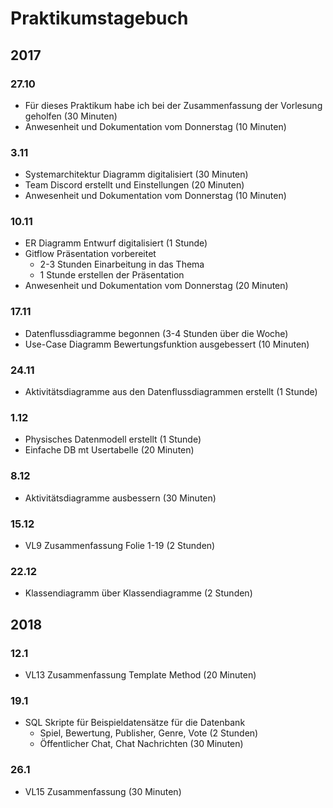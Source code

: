 ﻿# Praktikumstagebuch 
## 2017

### 27.10
- Für dieses Praktikum habe ich bei der Zusammenfassung der Vorlesung geholfen (30 Minuten)
- Anwesenheit und Dokumentation vom Donnerstag (10 Minuten)

### 3.11
- Systemarchitektur Diagramm digitalisiert (30 Minuten)
- Team Discord erstellt und Einstellungen (20 Minuten)
- Anwesenheit und Dokumentation vom Donnerstag (10 Minuten)

### 10.11
- ER Diagramm Entwurf digitalisiert (1 Stunde)
- Gitflow Präsentation vorbereitet
	- 2-3 Stunden Einarbeitung in das Thema
	- 1 Stunde erstellen der Präsentation
- Anwesenheit und Dokumentation vom Donnerstag (20 Minuten)

### 17.11
- Datenflussdiagramme begonnen (3-4 Stunden über die Woche)
- Use-Case Diagramm Bewertungsfunktion ausgebessert (10 Minuten)

### 24.11
- Aktivitätsdiagramme aus den Datenflussdiagrammen erstellt (1 Stunde)

### 1.12
- Physisches Datenmodell erstellt (1 Stunde)
- Einfache DB mt Usertabelle (20 Minuten)

### 8.12
- Aktivitätsdiagramme ausbessern (30 Minuten)

### 15.12
- VL9 Zusammenfassung Folie 1-19 (2 Stunden)

### 22.12
- Klassendiagramm über Klassendiagramme (2 Stunden)

## 2018

### 12.1
- VL13 Zusammenfassung Template Method (20 Minuten)

### 19.1
- SQL Skripte für Beispieldatensätze für die Datenbank
	- Spiel, Bewertung, Publisher, Genre, Vote (2 Stunden)
	- Öffentlicher Chat, Chat Nachrichten (30 Minuten)

### 26.1
- VL15 Zusammenfassung (30 Minuten)
